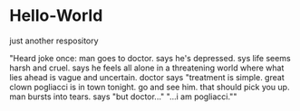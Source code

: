 # Hello-World
just another respository

"Heard joke once: man goes to doctor. 
says he's depressed. 
sys life seems harsh and cruel.
says he feels all alone in a threatening world where what lies ahead is vague and uncertain.
doctor says "treatment is simple. great clown pogliacci is in town tonight. 
go and see him.
that should pick you up.
man bursts into tears.
says "but doctor..."
"...i am pogliacci.""
